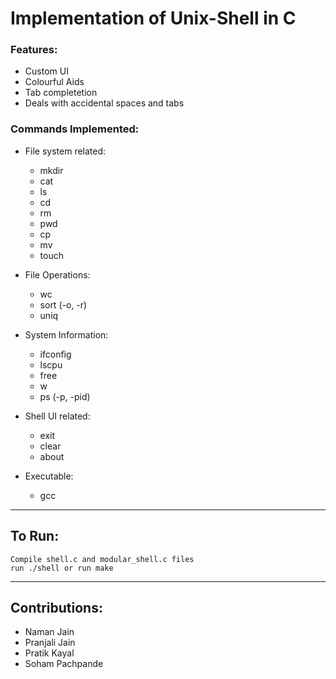 # Implementation of Unix-Shell in C

### Features:
- Custom UI
- Colourful Aids
- Tab completetion
- Deals with accidental spaces and tabs
	
### Commands Implemented:
- File system related:
	- mkdir  
	- cat  
	- ls
	- cd
	- rm 
	- pwd
	- cp
	- mv
	- touch

- File Operations:
	- wc
	- sort (-o, -r)
	- uniq 

- System Information:
	- ifconfig
	- lscpu
	- free
	- w
	- ps (-p, -pid)

- Shell UI related:
	- exit
	- clear
	- about

- Executable:
	- gcc

---
## To Run:
```
Compile shell.c and modular_shell.c files
run ./shell or run make
```
---
## Contributions:
- Naman Jain
- Pranjali Jain
- Pratik Kayal
- Soham Pachpande
